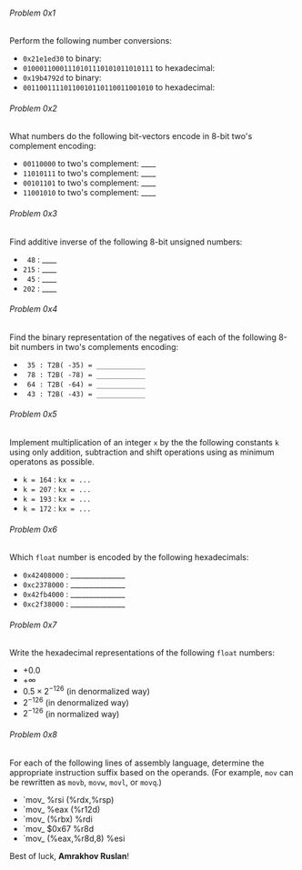 ###### Problem 0x1
Perform the following number conversions:
* `0x21e1ed30` to binary:
* `01000110001110101110101011010111` to hexadecimal:
* `0x19b4792d` to binary:
* `00110011110110010110110011001010` to hexadecimal:

###### Problem 0x2
What numbers do the following bit-vectors encode in 8-bit two's complement encoding:
* `00110000` to two's complement: ____
* `11010111` to two's complement: ____
* `00101101` to two's complement: ____
* `11001010` to two's complement: ____

###### Problem 0x3
Find additive inverse of the following 8-bit unsigned numbers:
* ` 48` : ____
* `215` : ____
* ` 45` : ____
* `202` : ____

###### Problem 0x4
Find the binary representation of the negatives of each of the following 8-bit numbers in two's complements encoding:
* ` 35 : T2B( -35) = ____________`
* ` 78 : T2B( -78) = ____________`
* ` 64 : T2B( -64) = ____________`
* ` 43 : T2B( -43) = ____________`

###### Problem 0x5
Implement multiplication of an integer `x` by the the following constants `k` using only addition, subtraction and shift operations using as minimum operatons as possible.
* `k = 164` : `kx = ...`
* `k = 207` : `kx = ...`
* `k = 193` : `kx = ...`
* `k = 172` : `kx = ...`

###### Problem 0x6
Which `float` number is encoded by the following hexadecimals:
* `0x42408000` : _______________
* `0xc2378000` : _______________
* `0x42fb4000` : _______________
* `0xc2f38000` : _______________

###### Problem 0x7
Write the hexadecimal representations of the following  `float` numbers:
* $+0.0$
* $+\infty$
* $0.5\times2^{-126}$ (in denormalized way)
* $2^{-126}$ (in denormalized way)
* $2^{-126}$ (in normalized way)

###### Problem 0x8
For each of the following lines of assembly language, determine the appropriate instruction suffix based on the operands. (For example, `mov` can be rewritten as `movb`, `movw`, `movl`, or `movq`.)
* `mov_ %rsi (%rdx,%rsp)
* `mov_ %eax (%r12d)
* `mov_ (%rbx) %rdi
* `mov_ $0x67 %r8d
* `mov_ (%eax,%r8d,8) %esi

Best of luck, **Amrakhov Ruslan**!

